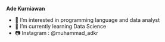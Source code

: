 **Ade Kurniawan**

- 👀 I’m interested in programming language and data analyst
- 🌱 I’m currently learning Data Science
- 📷 Instagram : @muhammad_adkr

<!---
Adkurrr/Adkurrr is a ✨ special ✨ repository because its `README.md` (this file) appears on your GitHub profile.
You can click the Preview link to take a look at your changes.
--->

